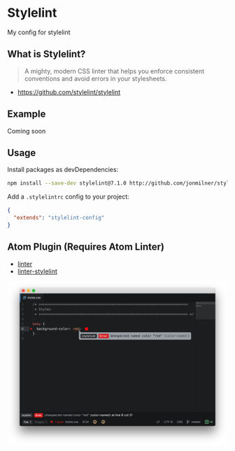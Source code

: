 # Stylelint

My config for stylelint

## What is Stylelint?

> A mighty, modern CSS linter that helps you enforce consistent conventions and avoid errors in your stylesheets.

* https://github.com/stylelint/stylelint

## Example

Coming soon

## Usage

Install packages as devDependencies:

```bash
npm install --save-dev stylelint@7.1.0 http://github.com/jonmilner/stylelint-config
```

Add a `.stylelintrc` config to your project:

```json
{
  "extends": "stylelint-config"
}
```

## Atom Plugin (Requires Atom Linter)

* [linter](https://github.com/steelbrain/linter)
* [linter-stylelint](https://github.com/AtomLinter/linter-stylelint)

![demo](https://raw.githubusercontent.com/jonmilner/stylelint-config/master/demo.png)
